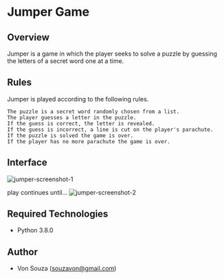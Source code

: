 # Jumper Game

##  Overview
Jumper is a game in which the player seeks to solve a puzzle by guessing the letters of a secret word one at a time. 

## Rules
Jumper is played according to the following rules.

    The puzzle is a secret word randomly chosen from a list.
    The player guesses a letter in the puzzle.
    If the guess is correct, the letter is revealed.
    If the guess is incorrect, a line is cut on the player's parachute.
    If the puzzle is solved the game is over.
    If the player has no more parachute the game is over.


 ## Interface
![jumper-screenshot-1](https://github.com/vonsouza/Seeker-Game/assets/94578866/bb918faa-4eea-43f5-a80c-24b654df0850)

play continues until...
![jumper-screenshot-2](https://github.com/vonsouza/Seeker-Game/assets/94578866/d87a165f-b982-41dd-a9b8-d5fa32079df0)


 ## Required Technologies
* Python 3.8.0

 ## Author
* Von Souza (souzavon@gmail.com)
